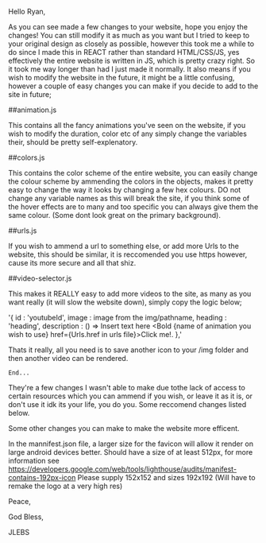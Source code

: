 Hello Ryan,

As you can see made a few changes to your website, hope you enjoy the changes! You can still modify it as much as you want but
I tried to keep to your original design as closely as possible, however this took me a while to do since I made this in REACT rather
than standard HTML/CSS/JS, yes effectively the entire website is written in JS, which is pretty crazy right. So it took me way longer
than had I just made it normally. It also means if you wish to modify the website in the future, it might be a little confusing, however
a couple of easy changes you can make if you decide to add to the site in future;

##animation.js

This contains all the fancy animations you've seen on the website, if you wish to modify the duration, color etc of any simply change the
variables their, should be pretty self-explenatory. 

##colors.js

This contains the color scheme of the entire website, you can easily change the colour scheme by ammending the colors in the objects, makes
it pretty easy to change the way it looks by changing a few hex colours. DO not change any variable names as this will break the site, if you
think some of the hover effects are to many and too specific you can always give them the same colour. (Some dont look great on the primary
background).

##urls.js

If you wish to ammend a url to something else, or add more Urls to the website, this should be similar, it is reccomended you use https however,
cause its more secure and all that shiz.

##video-selector.js

This makes it REALLY easy to add more videos to the site, as many as you want really (it will slow the website down), simply copy the logic below;

   '{
        id : 'youtubeId', 
        image : image from the img/pathname, 
        heading : 'heading',
        description : () => <Paragraoh> Insert text here <Bold {name of animation you wish to use} href={Urls.href in urls file}>Click me!</Bold>.</Paragraph>
    },'

Thats it really, all you need is to save another icon to your /img folder and then another video can be rendered. 

    End...

They're a few changes I wasn't able to make due tothe lack of access to certain resources which you can ammend if you wish,
or leave it as it is, or don't use it idk its your life, you do you. Some reccomend changes listed below.

Some other changes you can make to make the website more efficent.

In the mannifest.json file, a larger size for the favicon will allow it render on large android devices better. Should have a size of at least 512px, for more information see https://developers.google.com/web/tools/lighthouse/audits/manifest-contains-192px-icon  Please supply 152x152 and sizes 192x192 (Will have to remake the logo at a very high res)

Peace, 

God Bless,

JLEBS